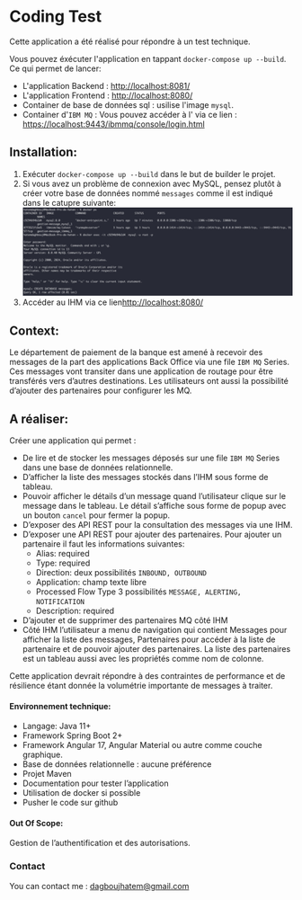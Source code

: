 # Coding Test

Cette application a été réalisé pour répondre à un test technique.

Vous pouvez éxécuter l'application en tappant `docker-compose up --build`. Ce qui permet de lancer: 
 
- L'application Backend : [http://localhost:8081/](http://localhost:8081/)
- L'application Frontend : [http://localhost:8080/](http://localhost:8080/)
- Container de base de données sql : usilise l'image `mysql`.
- Container d'`IBM MQ` : Vous pouvez accéder à l' via ce lien : [https://localhost:9443/ibmmq/console/login.html](https://localhost:9443/ibmmq/console/login.html)

## Installation:
1. Exécuter `docker-compose up --build` dans le but de builder le projet.
2. Si vous avez un problème de connexion avec MySQL, pensez plutôt à créer votre base de données nommé `messages` comme il est indiqué dans le catupre suivante:
![img_1.png](img_1.png)
3. Accéder au IHM via ce lien[http://localhost:8080/](http://localhost:8080/)

## Context: 
Le département de paiement de la banque est amené à recevoir des messages de la part des applications Back Office via une file `IBM MQ` Series.
Ces messages vont transiter dans une application de routage pour être transférés vers d’autres destinations.
Les utilisateurs ont aussi la possibilité d’ajouter des partenaires pour configurer les MQ.

## A réaliser: 

Créer une application qui permet :

- De lire et de stocker les messages déposés sur une file `IBM MQ` Series dans une base de données relationnelle.
- D’afficher la liste des messages stockés dans l’IHM sous forme de tableau.
- Pouvoir afficher le détails d’un message quand l’utilisateur clique sur le message dans le tableau.
Le détail s’affiche sous forme de popup avec un bouton `cancel` pour fermer la popup.
- D’exposer des API REST pour la consultation des messages via une IHM.
- D’exposer une API REST pour ajouter des partenaires. Pour ajouter un partenaire il faut les informations suivantes:
  - Alias:  required
  - Type: required
  - Direction:  deux possibilités `INBOUND, OUTBOUND`
  - Application: champ texte libre
  - Processed Flow Type 3 possibilités `MESSAGE, ALERTING, NOTIFICATION`
  - Description: required
- D’ajouter et de supprimer des partenaires MQ côté IHM
- Côté IHM l’utilisateur a menu de navigation qui contient Messages pour afficher la liste des messages, Partenaires pour accéder à la liste de partenaire et de pouvoir ajouter des partenaires. La liste des partenaires est un tableau aussi avec les propriétés comme nom de colonne.

Cette application devrait répondre à des contraintes de performance et de résilience étant donnée la volumétrie importante de messages à traiter.

#### Environnement technique:

- Langage: Java 11+
- Framework Spring Boot 2+
- Framework Angular 17, Angular Material ou autre comme couche graphique.
- Base de données relationnelle : aucune préférence
- Projet Maven
- Documentation pour tester l’application
- Utilisation de docker si possible
- Pusher le code sur github

#### Out Of Scope:

Gestion de l’authentification et des autorisations.

### Contact

You can contact me : [dagboujhatem@gmail.com](mailto:dagboujhatem@gmail.com)
